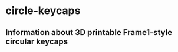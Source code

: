 # circle-keycaps
Information about 3D printable Frame1-style circular keycaps
------------------------------------------------------------
